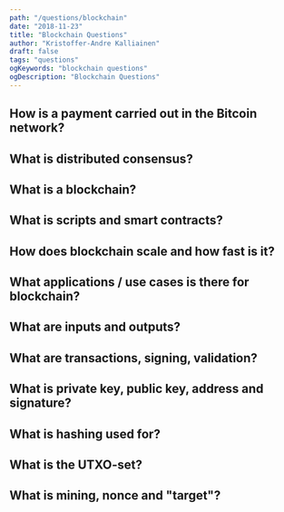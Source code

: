 ```yaml
---
path: "/questions/blockchain"
date: "2018-11-23"
title: "Blockchain Questions"
author: "Kristoffer-Andre Kalliainen"
draft: false
tags: "questions"
ogKeywords: "blockchain questions"
ogDescription: "Blockchain Questions"
---
```


## How is a payment carried out in the Bitcoin network?

## What is distributed consensus?

## What is a blockchain?

## What is scripts and smart contracts?

## How does blockchain scale and how fast is it?

## What applications / use cases is there for blockchain?

## What are inputs and outputs?

## What are transactions, signing, validation?

## What is private key, public key, address and signature?

## What is hashing used for?

## What is the UTXO-set?

## What is mining, nonce and "target"?
